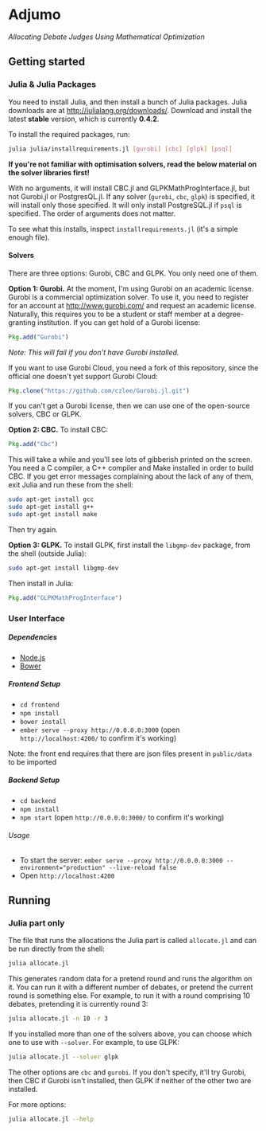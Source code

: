 # Adjumo
*Allocating Debate Judges Using Mathematical Optimization*

## Getting started

### Julia & Julia Packages

You need to install Julia, and then install a bunch of Julia packages. Julia downloads are at http://julialang.org/downloads/.
Download and install the latest **stable** version, which is currently **0.4.2**.

To install the required packages, run:
``` bash
julia julia/installrequirements.jl [gurobi] [cbc] [glpk] [psql]
```

**If you're not familiar with optimisation solvers, read the below material on the solver libraries first!**

With no arguments, it will install CBC.jl and GLPKMathProgInterface.jl, but not Gurobi.jl or PostgresQL.jl. If any solver (`gurobi`, `cbc`, `glpk`) is specified, it will install only those specified. It will only install PostgreSQL.jl if `psql` is specified. The order of arguments does not matter.

To see what this installs, inspect `installrequirements.jl` (it's a simple enough file).

#### Solvers

There are three options: Gurobi, CBC and GLPK. You only need one of them.

**Option 1: Gurobi.** At the moment, I'm using Gurobi on an academic license. Gurobi is a commercial optimization solver.
To use it, you need to register for an account at http://www.gurobi.com/ and request an academic
license. Naturally, this requires you to be a student or staff member at a degree-granting institution.
If you can get hold of a Gurobi license:
``` julia
Pkg.add("Gurobi")
```
*Note: This will fail if you don't have Gurobi installed.*

If you want to use Gurobi Cloud, you need a fork of this repository, since the
official one doesn't yet support Gurobi Cloud:
``` julia
Pkg.clone("https://github.com/czlee/Gurobi.jl.git")
```

If you can't get a Gurobi license, then we can use one of the open-source solvers, CBC or GLPK.

**Option 2: CBC.** To install CBC:
``` julia
Pkg.add("Cbc")
```

This will take a while and you'll see lots of gibberish printed on the screen. You need a C compiler, a C++ compiler and Make installed in order to build CBC. If you get error messages complaining about the lack of any of them, exit Julia and run these from the shell:
``` bash
sudo apt-get install gcc
sudo apt-get install g++
sudo apt-get install make
```

Then try again.

**Option 3: GLPK.** To install GLPK, first install the `libgmp-dev` package, from the shell (outside Julia):
``` bash
sudo apt-get install libgmp-dev
```

Then install in Julia:
``` julia
Pkg.add("GLPKMathProgInterface")
```

### User Interface

##### Dependencies

- [Node.js](https://nodejs.org/en/)
- [Bower](http://bower.io)

##### Frontend Setup

- ```cd frontend```
- ```npm install```
- ```bower install```
- ```ember serve --proxy http://0.0.0.0:3000``` (open ```http://localhost:4200/``` to confirm it's working)

Note: the front end requires that there are json files present in ```public/data``` to be imported

##### Backend Setup

- ```cd backend```
- ```npm install```
- ```npm start``` (open ```http://0.0.0.0:3000/``` to confirm it's working)

###### Usage

- To start the server: ```ember serve --proxy http://0.0.0.0:3000 --environment="production" --live-reload false```
- Open ```http://localhost:4200```

## Running

### Julia part only

The file that runs the allocations the Julia part is called `allocate.jl` and can be run directly from the shell:
``` bash
julia allocate.jl
```

This generates random data for a pretend round and runs the algorithm on it. You can run it with a different number of debates, or pretend the current round is something else. For example, to run it with a round comprising 10 debates, pretending it is currently round 3:
``` bash
julia allocate.jl -n 10 -r 3
```

If you installed more than one of the solvers above, you can choose which one to use with `--solver`. For example, to use GLPK:
``` bash
julia allocate.jl --solver glpk
```
The other options are `cbc` and `gurobi`. If you don't specify, it'll try Gurobi, then CBC if Gurobi isn't installed, then GLPK if neither of the other two are installed.

For more options:
``` bash
julia allocate.jl --help
```
